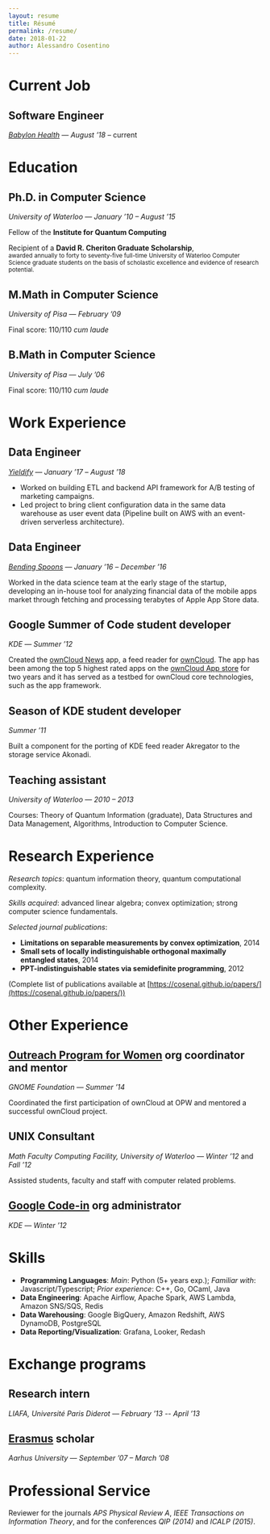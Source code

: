 ```yaml
---
layout: resume
title: Résumé
permalink: /resume/
date: 2018-01-22
author: Alessandro Cosentino
---
```


<!-- WARNING: don't use Liquid things here - it's parsed by pandoc as well   -->

Current Job
=======

Software Engineer
---------------------------------------
[_Babylon Health_](https://www.babylonhealth.com) — _August &rsquo;18_ – current


Education
=========

Ph.D. in Computer Science
------------------------

_University of Waterloo_ — _January &rsquo;10 – August &rsquo;15_
    

Fellow of the **Institute for Quantum Computing**

Recipient of a **David R. Cheriton Graduate Scholarship**,  
<small>awarded annually to forty to seventy-five full-time
University of Waterloo Computer Science graduate students 
on the basis of scholastic excellence and evidence of research potential.</small>



M.Math in Computer Science
--------------------------

_University of Pisa_ — _February &rsquo;09_

Final score: 110/110 _cum laude_


B.Math in Computer Science
--------------------------

_University of Pisa_ — _July &rsquo;06_
    
Final score: 110/110 _cum laude_



Work Experience
===============

Data Engineer
---------------------------------------
[_Yieldify_](https://www.yieldify.com/) — _January &rsquo;17_ – _August &rsquo;18_

* Worked on building ETL and backend API framework for A/B testing of marketing campaigns.
* Led project to bring client configuration data in the same data warehouse as user event data
(Pipeline built on AWS with an event-driven serverless architecture).


Data Engineer
---------------------------------------
[_Bending Spoons_](http://bendingspoons.com/) — _January &rsquo;16_ – _December &rsquo;16_

Worked in the data science team at the early stage of the startup, 
developing an in-house tool for analyzing financial data 
of the mobile apps market through fetching and processing terabytes of Apple App Store data.


Google Summer of Code student developer
---------------------------------------
_KDE_ — _Summer &rsquo;12_

Created the [ownCloud News](https://github.com/owncloud/news) app, 
a feed reader for [ownCloud](http://owncloud.org/). 
The app has been among the top 5 highest rated apps on the 
[ownCloud App store](http://apps.owncloud.com/index.php?xsortmode=high) for two years and it has served 
as a testbed for ownCloud core technologies, such as the app framework.

Season of KDE student developer
-------------------------------

_Summer &rsquo;11_

Built a component for the porting of KDE feed reader Akregator 
to the storage service Akonadi.


Teaching assistant
------------------

_University of Waterloo_ — _2010 – 2013_

Courses: Theory of Quantum Information (graduate), Data Structures and Data Management,
Algorithms, Introduction to Computer Science.



Research Experience
=================

_Research topics_: quantum information theory, quantum computational complexity.

_Skills acquired_: advanced linear algebra; convex optimization; strong computer science fundamentals.

_Selected journal publications_:

- **Limitations on separable measurements by convex optimization**, 2014
- **Small sets of locally indistinguishable orthogonal maximally entangled states**, 2014
- **PPT-indistinguishable states via semidefinite programming**, 2012

(Complete list of publications available at 
[https://cosenal.github.io/papers/](https://cosenal.github.io/papers/))



Other Experience
================

[Outreach Program for Women][opw] org coordinator and mentor 
------------------------------------------------------------

_GNOME Foundation_ — _Summer &rsquo;14_   
    
Coordinated the first participation of ownCloud at OPW and mentored a successful ownCloud project.


UNIX Consultant
---------------

_Math Faculty Computing Facility, University of Waterloo_ — _Winter &rsquo;12_ and _Fall &rsquo;12_

Assisted students, faculty and staff with computer related problems.


[Google Code-in][codein] org administrator
------------------------------------------
_KDE_ — _Winter &rsquo;12_


Skills
================

* **Programming Languages**: _Main_: Python ($5+$ years exp.); _Familiar with_: Javascript/Typescript; 
_Prior experience_: C++, Go, OCaml, Java
* **Data Engineering**: Apache Airflow, Apache Spark, AWS Lambda, Amazon SNS/SQS, Redis
* **Data Warehousing**: Google BigQuery, Amazon Redshift, AWS DynamoDB, PostgreSQL
* **Data Reporting/Visualization**: Grafana, Looker, Redash

Exchange programs
=================

Research intern
---------------

_LIAFA, Université Paris Diderot_ — _February &rsquo;13 -- April &rsquo;13_


[Erasmus](http://en.wikipedia.org/wiki/Erasmus_Programme) scholar
----------------------------------------------------------------

_Aarhus University_ — _September &rsquo;07 – March &rsquo;08_


Professional Service
====================

Reviewer for the journals _APS Physical Review A_, _IEEE Transactions on Information Theory_, 
and for the conferences _QIP (2014)_ and _ICALP (2015)_.

[opw]: https://gnome.org/opw/
[codein]: https://www.google-melange.com/gci/homepage/google/gci2012


